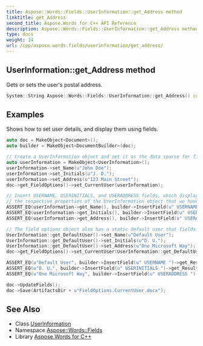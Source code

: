 ```yaml
---
title: Aspose::Words::Fields::UserInformation::get_Address method
linktitle: get_Address
second_title: Aspose.Words for C++ API Reference
description: Aspose::Words::Fields::UserInformation::get_Address method. Gets or sets the user's postal address in C++.
type: docs
weight: 14
url: /cpp/aspose.words.fields/userinformation/get_address/
---
```

## UserInformation::get_Address method


Gets or sets the user's postal address.

```cpp
System::String Aspose::Words::Fields::UserInformation::get_Address() const
```


## Examples



Shows how to set user details, and display them using fields. 
```cpp
auto doc = MakeObject<Document>();
auto builder = MakeObject<DocumentBuilder>(doc);

// Create a UserInformation object and set it as the data source for fields that display user information.
auto userInformation = MakeObject<UserInformation>();
userInformation->set_Name(u"John Doe");
userInformation->set_Initials(u"J. D.");
userInformation->set_Address(u"123 Main Street");
doc->get_FieldOptions()->set_CurrentUser(userInformation);

// Insert USERNAME, USERINITIALS, and USERADDRESS fields, which display values of
// the respective properties of the UserInformation object that we have created above.
ASSERT_EQ(userInformation->get_Name(), builder->InsertField(u" USERNAME ")->get_Result());
ASSERT_EQ(userInformation->get_Initials(), builder->InsertField(u" USERINITIALS ")->get_Result());
ASSERT_EQ(userInformation->get_Address(), builder->InsertField(u" USERADDRESS ")->get_Result());

// The field options object also has a static default user that fields from all documents can refer to.
UserInformation::get_DefaultUser()->set_Name(u"Default User");
UserInformation::get_DefaultUser()->set_Initials(u"D. U.");
UserInformation::get_DefaultUser()->set_Address(u"One Microsoft Way");
doc->get_FieldOptions()->set_CurrentUser(UserInformation::get_DefaultUser());

ASSERT_EQ(u"Default User", builder->InsertField(u" USERNAME ")->get_Result());
ASSERT_EQ(u"D. U.", builder->InsertField(u" USERINITIALS ")->get_Result());
ASSERT_EQ(u"One Microsoft Way", builder->InsertField(u" USERADDRESS ")->get_Result());

doc->UpdateFields();
doc->Save(ArtifactsDir + u"FieldOptions.CurrentUser.docx");
```

## See Also

* Class [UserInformation](../)
* Namespace [Aspose::Words::Fields](../../)
* Library [Aspose.Words for C++](../../../)
